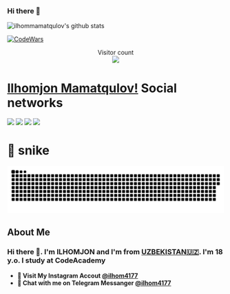 ### Hi there 👋


![ilhommamatqulov's github stats](https://github-readme-stats.vercel.app/api?username=rystambek&show_icons=true&theme=tokyonight)

[![CodeWars](https://www.codewars.com/users/ilhom4177/badges/large)]([https://www.codewars.com/users/ilhom4177(https://www.codewars.com/users/ilhom4177))

<p align="center"> 
  Visitor count<br>
  <img src="https://profile-counter.glitch.me/ilhom4177/count.svg" />
</p>

# [Ilhomjon Mamatqulov!](ilhommamatqulov276@gmail.com) Social networks

<a href="https://github.com/ilhom4177"><img src="https://img.shields.io/badge/github-000?style=for-the-badge&logo=github&logoColor=white"/></a>
<a href="https://instagram.com/ilhomjan_154_"><img src="https://img.shields.io/badge/instagram-D1001F?style=for-the-badge&logo=instagram&logoColor=white"/></a>
<a href="https://t.me/ilhomjon_41_77"><img src="https://img.shields.io/badge/Telegram-2CA5E0?style=for-the-badge&logo=telegram&logoColor=white"/></a>
<a href="https://www.codewars.com/users/ilhom4177/"><img src="https://img.shields.io/badge/codewars-DD915F?style=for-the-badge&logo=codewars&logoColor=white"/></a>
<!-- <a href="[https://www.sololearn.com/profile/27804078]"><img src="https://img.shields.io/badge/sololearn-10397c?style=for-the-badge&logo=sololearn&logoColor=white"/></a> -->
<!-- <a href="https://gitlab.com/quvvatullayev/"><img src="https://img.shields.io/badge/gitlab-FF6600?style=for-the-badge&logo=gitlab&logoColor=white"/></a></a> -->


# 🐍 snike 

<a href=#><img src="snike.svg"></a>

<!-- ## Language and TOOLS

[![My Skills](https://skillicons.dev/icons?i=bootstrap,css,discord,flask,github,gitlab,heroku,html,instagram,js,jquery,linux,md,py,sass,vscode)](https://skillicons.dev) -->


## About Me

### Hi there 👋. I'm ILHOMJON and I'm from [UZBEKISTAN🇺🇿](https://en.wikipedia.org/wiki/Uzbekistan). I'm 18 y.o. I study at CodeAcademy 


- **🔴 Visit My Instagram Accout [@ilhom4177](https://www.instagram.com/ilhomjan_154_/)**
- **🔵 Chat with me on Telegram Messanger [@ilhom4177](https://t.me/ilhomjon_41_77)**
